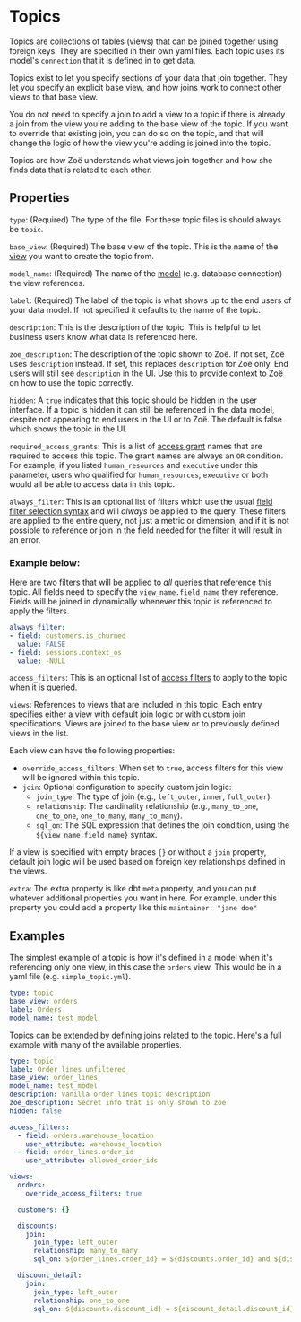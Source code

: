 # Topics

Topics are collections of tables (views) that can be joined together using foreign keys. They are specified in their own yaml files. Each topic uses its model's `connection` that it is defined in to get data.

Topics exist to let you specify sections of your data that join together. They let you specify an explicit base view, and how joins work to connect other views to that base view.

You do not need to specify a join to add a view to a topic if there is already a join from the view you're adding to the base view of the topic. If you want to override that existing join, you can do so on the topic, and that will change the logic of how the view you're adding is joined into the topic.

Topics are how Zoë understands what views join together and how she finds data that is related to each other.

## Properties

`type`: (Required) The type of the file. For these topic files is should always be `topic`.

`base_view`: (Required) The base view of the topic. This is the name of the [view](view.md) you want to create the topic from.

`model_name`: (Required) The name of the [model](model.md) (e.g. database connection) the view references.

`label`: (Required) The label of the topic is what shows up to the end users of your data model. If not specified it defaults to the name of the topic.

`description`: This is the description of the topic. This is helpful to let business users know what data is referenced here.

`zoe_description`: The description of the topic shown to Zoë. If not set, Zoë uses `description` instead. If set, this replaces `description` for Zoë only. End users will still see `description` in the UI. Use this to provide context to Zoë on how to use the topic correctly.

`hidden`: A `true` indicates that this topic should be hidden in the user interface. If a topic is hidden it can still be referenced in the data model, despite not appearing to end users in the UI or to Zoë. The default is false which shows the topic in the UI.

`required_access_grants`: This is a list of [access grant](access_grants.md) names that are required to access this topic. The grant names are always an `OR` condition. For example, if you listed `human_resources` and `executive` under this parameter, users who qualified for `human_resources`, `executive` or both would all be able to access data in this topic.

`always_filter`: This is an optional list of filters which use the usual [field filter selection syntax](field_filter.md) and will _always_ be applied to the query. These filters are applied to the entire query, not just a metric or dimension, and if it is not possible to reference or join in the field needed for the filter it will result in an error.

### **Example below:**

Here are two filters that will be applied to _all_ queries that reference this topic. All fields need to specify the `view_name.field_name` they reference. Fields will be joined in dynamically whenever this topic is referenced to apply the filters.

```yaml
always_filter:
- field: customers.is_churned
  value: FALSE
- field: sessions.context_os
  value: -NULL
```

`access_filters`: This is an optional list of [access filters](access_grants.md#access-filters) to apply to the topic when it is queried.

`views`: References to views that are included in this topic. Each entry specifies either a view with default join logic or with custom join specifications. Views are joined to the base view or to previously defined views in the list.

Each view can have the following properties:

* `override_access_filters`: When set to `true`, access filters for this view will be ignored within this topic.
* `join`: Optional configuration to specify custom join logic:
  * `join_type`: The type of join (e.g., `left_outer`, `inner`, `full_outer`).
  * `relationship`: The cardinality relationship (e.g., `many_to_one`, `one_to_one`, `one_to_many`, `many_to_many`).
  * `sql_on`: The SQL expression that defines the join condition, using the `${view_name.field_name}` syntax.

If a view is specified with empty braces `{}` or without a `join` property, default join logic will be used based on foreign key relationships defined in the views.

`extra`: The extra property is like dbt `meta` property, and you can put whatever additional properties you want in here. For example, under this property you could add a property like this `maintainer: "jane doe"`

## Examples

The simplest example of a topic is how it's defined in a model when it's referencing only one view, in this case the `orders` view. This would be in a yaml file (e.g. `simple_topic.yml`).

```yaml
type: topic
base_view: orders
label: Orders
model_name: test_model
```

Topics can be extended by defining joins related to the topic. Here's a full example with many of the available properties.

```yaml
type: topic
label: Order lines unfiltered
base_view: order_lines
model_name: test_model
description: Vanilla order lines topic description
zoe_description: Secret info that is only shown to zoe
hidden: false

access_filters:
  - field: orders.warehouse_location
    user_attribute: warehouse_location
  - field: order_lines.order_id
    user_attribute: allowed_order_ids

views:
  orders:
    override_access_filters: true

  customers: {}

  discounts:
    join:
      join_type: left_outer
      relationship: many_to_many
      sql_on: ${order_lines.order_id} = ${discounts.order_id} and ${discounts.order_date} is not null

  discount_detail:
    join:
      join_type: left_outer
      relationship: one_to_one
      sql_on: ${discounts.discount_id} = ${discount_detail.discount_id} and ${orders.order_id} = ${discount_detail.discount_order_id}

```
